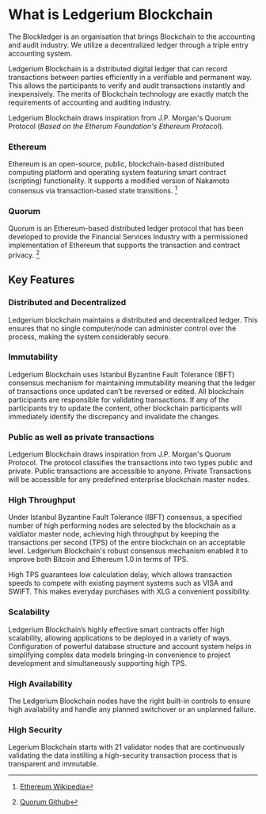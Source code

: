 # **What is Ledgerium Blockchain**

The Blockledger is an organisation that brings Blockchain to the accounting and audit industry. We utilize a decentralized ledger through a triple entry accounting system.

Ledgerium Blockchain is a distributed digital ledger that can record transactions between parties efficiently in a verifiable and permanent way. This allows the participants to verify and audit transactions instantly and inexpensively. The merits of Blockchain technology are exactly match the requirements of accounting and auditing industry.

Ledgerium Blockchain draws inspiration from J.P. Morgan's Quorum Protocol (_Based on the Etherum Foundation's Ethereum Protocol_).

### **Ethereum**

Ethereum is an open-source, public, blockchain-based distributed computing platform and operating system featuring smart contract (scripting) functionality. It supports a modified version of Nakamoto consensus via transaction-based state transitions. [^1]

### **Quorum**

Quorum is an Ethereum-based distributed ledger protocol that has been developed to provide the Financial Services Industry with a permissioned implementation of Ethereum that supports the transaction and contract privacy. [^2]

[^1]: [Ethereum Wikipedia](https://en.wikipedia.org/wiki/Ethereum "Ethereum Wikipedia")
[^2]: [Quorum Github](https://github.com/jpmorganchase/quorum/wiki/Quorum-Overview#what-is-quorum "Quorum Github")

## **Key Features**

### **Distributed and Decentralized**

Ledgerium blockchain maintains a distributed and decentralized ledger. This ensures that no single computer/node can administer control over the process, making the system considerably secure.

### **Immutability**

Ledgerium Blockchain uses Istanbul Byzantine Fault Tolerance (IBFT) consensus mechanism for maintaining immutability meaning that the ledger of transactions once updated can’t be reversed or edited. All blockchain participants are responsible for validating transactions. If any of the participants try to update the content, other blockchain participants will immediately identify the discrepancy and invalidate the changes.

### **Public as well as private transactions**

Ledgerium Blockchain draws inspiration from J.P. Morgan's Quorum Protocol. The protocol classifies the transactions into two types public and private. Public transactions are accessible to anyone. Private Transactions will be accessible for any predefined enterprise blockchain master nodes.

### **High Throughput**

Under Istanbul Byzantine Fault Tolerance (IBFT) consensus, a specified number of high performing nodes are selected by the blockchain as a valdiator master node, achieving high throughput by keeping the transactions per second (TPS) of the entire blockchain on an acceptable level. Ledgerium Blockchain's robust consensus mechanism enabled it to improve both Bitcoin and Ethereum 1.0 in terms of TPS.

High TPS guarantees low calculation delay, which allows transaction speeds to compete with existing payment systems such as VISA and SWIFT. This makes everyday purchases with XLG a convenient possibility.

### **Scalability**

Ledgerium Blockchain’s highly effective smart contracts offer high scalability, allowing applications to be deployed in a variety of ways. Configuration of powerful database structure and account system helps in simplifying complex data models bringing-in convenience to project development and simultaneously supporting high TPS.

### **High Availability**

The Ledgerium Blockchain nodes have the right built-in controls to ensure high availability and handle any planned switchover or an unplanned failure.

### **High Security**

Legerium Blockchain starts with 21 validator nodes that are continuously validating the data instilling a high-security transaction process that is transparent and immutable.
